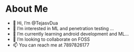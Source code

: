 # About Me
- 👋 Hi, I’m @TejasvDua
- 👀 I’m interested in ML and penetration testing ...
- 🌱 I’m currently learning android development and ML...
- 💞️ I’m looking to collaborate on FOSS
- 📫 You can reach me at 7897826177

<!---
TejasvDua/TejasvDua is a ✨ special ✨ repository because its `README.md` (this file) appears on your GitHub profile.
You can click the Preview link to take a look at your changes.
--->
